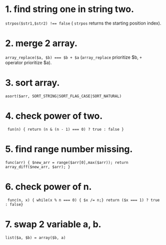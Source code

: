 # 1. find string one in string two.
```strpos($str1,$str2) !== false``` ( ```strpos``` returns the starting position index).
# 2. merge 2 array.
``` array_replace($a, $b) === $b + $a ``` (```array_replace``` prioritize $b, ```+ ``` operator prioritize $a).
# 3. sort array.
```asort($arr, SORT_STRING|SORT_FLAG_CASE|SORT_NATURAL)``` 
# 4. check power of two.
``` fun(n) { return (n & (n - 1) === 0) ? true : false }```
# 5. find range number missing.
``` func(arr) { $new_arr = range($arr[0],max($arr)); return array_diff($new_arr, $arr); } ```
# 6. check power of n.
``` func(n, x) { while(x % n === 0) { $x /= n;} return ($x === 1) ? true : false}```
# 7. swap 2 variable a, b.
``` list($a, $b) = array($b, a) ```
